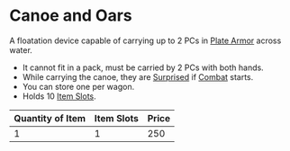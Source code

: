 # Canoe and Oars

A floatation device capable of carrying up to 2 PCs in [Plate Armor](../../Armors/Mundane%20Armors/Plate%20Armor.md) across water.

- It cannot fit in a pack, must be carried by 2 PCs with both hands.
- While carrying the canoe, they are [Surprised](../../../../Conditions/Surprised.md) if [Combat](../../../../Game%20Procedures/Combat.md) starts.
- You can store one per wagon.
- Holds 10 [Item Slots](../../../../Player%20Characters/Derived%20Statistics/Item%20Slots.md).

| Quantity of Item | Item Slots | Price |
| ---------------- | ---------- | ----- |
| 1                | 1          | 250   |
